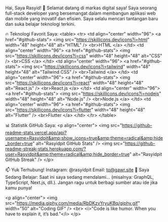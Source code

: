 Hai, Saya Rasyid! 👋
Selamat datang di markas digital saya! Saya seorang full-stack developer yang bersemangat dalam membangun aplikasi web dan mobile yang inovatif dan efisien. Saya selalu mencari tantangan baru dan suka belajar teknologi terkini.

🔥 Teknologi Favorit Saya:
&lt;table>
&lt;tr>
&lt;td align="center" width="96">
&lt;a href="#github-stats">
&lt;img src="https://skillicons.dev/icons?i=html" width="48" height="48" alt="HTML" />
&lt;br>HTML
&lt;/a>
&lt;/td>
&lt;td align="center" width="96">
&lt;a href="#github-stats">
&lt;img src="https://skillicons.dev/icons?i=css" width="48" height="48" alt="CSS" />
&lt;br>CSS
&lt;/a>
&lt;/td>
&lt;td align="center" width="96">
&lt;a href="#github-stats">
&lt;img src="https://skillicons.dev/icons?i=tailwind" width="48" height="48" alt="Tailwind CSS" />
&lt;br>Tailwind
&lt;/a>
&lt;/td>
&lt;td align="center" width="96">
&lt;a href="#github-stats">
&lt;img src="https://skillicons.dev/icons?i=react" width="48" height="48" alt="React.js" />
&lt;br>React.js
&lt;/a>
&lt;/td>
&lt;td align="center" width="96">
&lt;a href="#github-stats">
&lt;img src="https://skillicons.dev/icons?i=nodejs" width="48" height="48" alt="Node.js" />
&lt;br>Node.js
&lt;/a>
&lt;/td>
&lt;td align="center" width="96">
&lt;a href="#github-stats">
&lt;img src="https://skillicons.dev/icons?i=flutter" width="48" height="48" alt="Flutter" />
&lt;br>Flutter
&lt;/a>
&lt;/td>
&lt;/tr>
&lt;/table>

📊 Statistik GitHub Saya:
&lt;p align="center">
&lt;img src="https://github-readme-stats.vercel.app/api?username=Rasyidpit&amp;show_icons=true&amp;theme=radical&amp;hide_border=true" alt="Rasyidpit GitHub Stats" />
&lt;img src="https://github-readme-streak-stats.herokuapp.com/?user=Rasyidpit&amp;theme=radical&amp;hide_border=true" alt="Rasyidpit GitHub Streak" />
&lt;/p>

📫 Yuk Terhubung!
Instagram: @rasyidpit
Email: to@gawr.site
🌱 Saya Sedang Belajar:
Saat ini saya sedang mendalami... (misalnya: GraphQL, TypeScript, Next.js, dll.). Jangan ragu untuk berbagi sumber atau ide jika kamu punya!

&lt;p align="center">
&lt;img src="https://media.giphy.com/media/RbDKzvYryuKBq/giphy.gif" width="50" alt="Coding GIF" />
&lt;br>
&lt;i>"Code is like humor. When you have to explain it, it’s bad."&lt;/i>
&lt;/p>
